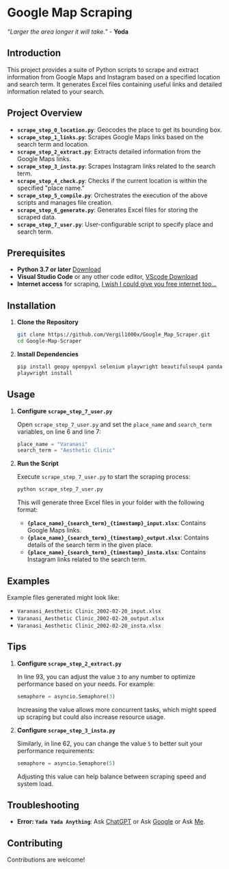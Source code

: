 # Google Map Scraping

*“Larger the area longer it will take.”* - **Yoda**

## Introduction

This project provides a suite of Python scripts to scrape and extract information from Google Maps and Instagram based on a specified location and search term. It generates Excel files containing useful links and detailed information related to your search.

## Project Overview

- **`scrape_step_0_location.py`**: Geocodes the place to get its bounding box.
- **`scrape_step_1_links.py`**: Scrapes Google Maps links based on the search term and location.
- **`scrape_step_2_extract.py`**: Extracts detailed information from the Google Maps links.
- **`scrape_step_3_insta.py`**: Scrapes Instagram links related to the search term.
- **`scrape_step_4_check.py`**: Checks if the current location is within the specified "place name."
- **`scrape_step_5_compile.py`**: Orchestrates the execution of the above scripts and manages file creation.
- **`scrape_step_6_generate.py`**: Generates Excel files for storing the scraped data.
- **`scrape_step_7_user.py`**: User-configurable script to specify place and search term.

## Prerequisites

- **Python 3.7 or later** [Download](https://www.python.org/downloads/)
- **Visual Studio Code** or any other code editor, [VScode Download](https://code.visualstudio.com/download) 
- **Internet access** for scraping, [I wish I could give you free internet too...]()

## Installation

1. **Clone the Repository**

   ```bash
   git clone https://github.com/Vergil1000x/Google_Map_Scraper.git
   cd Google-Map-Scraper
   ```

2. **Install Dependencies**

   ```bash
   pip install geopy openpyxl selenium playwright beautifulsoup4 pandas
   playwright install
   ```

## Usage

1. **Configure `scrape_step_7_user.py`**

   Open `scrape_step_7_user.py` and set the `place_name` and `search_term` variables, on line 6 and line 7:

   ```python
   place_name = "Varanasi"
   search_term = "Aesthetic Clinic"
   ```

2. **Run the Script**

   Execute `scrape_step_7_user.py` to start the scraping process:

   ```bash
   python scrape_step_7_user.py
   ```

   This will generate three Excel files in your folder with the following format:

   - **`{place_name}_{search_term}_{timestamp}_input.xlsx`**: Contains Google Maps links.
   - **`{place_name}_{search_term}_{timestamp}_output.xlsx`**: Contains details of the search term in the given place.
   - **`{place_name}_{search_term}_{timestamp}_insta.xlsx`**: Contains Instagram links related to the search term.

## Examples

Example files generated might look like:

- `Varanasi_Aesthetic Clinic_2002-02-20_input.xlsx`
- `Varanasi_Aesthetic Clinic_2002-02-20_output.xlsx`
- `Varanasi_Aesthetic Clinic_2002-02-20_insta.xlsx`

## Tips

1. **Configure `scrape_step_2_extract.py`**

   In line 93, you can adjust the value `3` to any number to optimize performance based on your needs. For example:

   ```python
   semaphore = asyncio.Semaphore(3)
   ```

   Increasing the value allows more concurrent tasks, which might speed up scraping but could also increase resource usage.

2. **Configure `scrape_step_3_insta.py`**

   Similarly, in line 62, you can change the value `5` to better suit your performance requirements:

   ```python
   semaphore = asyncio.Semaphore(5)
   ```

   Adjusting this value can help balance between scraping speed and system load.

## Troubleshooting

- **Error: `Yada Yada Anything`**: Ask [ChatGPT](https://chatgpt.com/) or Ask [Google](https://www.google.com/) or Ask [Me](mailto:koushikmallick1000@gmail.com).

## Contributing

Contributions are welcome!
